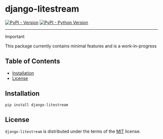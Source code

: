 # django-litestream

[![PyPI - Version](https://img.shields.io/pypi/v/django-litestream.svg)](https://pypi.org/project/django-litestream)
[![PyPI - Python Version](https://img.shields.io/pypi/pyversions/django-litestream.svg)](https://pypi.org/project/django-litestream)

-----

> [!IMPORTANT]
> This package currently contains minimal features and is a work-in-progress

## Table of Contents

- [Installation](#installation)
- [License](#license)

## Installation

```console
pip install django-litestream
```

## License

`django-litestream` is distributed under the terms of the [MIT](https://spdx.org/licenses/MIT.html) license.
